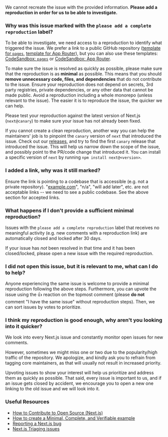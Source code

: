 We cannot recreate the issue with the provided information. **Please add a reproduction in order for us to be able to investigate.**

### **Why was this issue marked with the `please add a complete reproduction` label?**

To be able to investigate, we need access to a reproduction to identify what triggered the issue. We prefer a link to a public GitHub repository ([template for `pages`](https://github.com/vercel/next.js/tree/canary/examples/reproduction-template), [template for App Router](https://github.com/vercel/next.js/tree/canary/examples/reproduction-template)), but you can also use these templates: [CodeSandbox: `pages`](https://codesandbox.io/s/github/vercel/next.js/tree/canary/examples/reproduction-template) or [CodeSandbox: App Router](https://github.com/vercel/next.js/tree/canary/examples/reproduction-template).

To make sure the issue is resolved as quickly as possible, please make sure that the reproduction is as **minimal** as possible. This means that you should **remove unnecessary code, files, and dependencies** that do not contribute to the issue. Ensure your reproduction does not depend on secrets, 3rd party registries, private dependencies, or any other data that cannot be made public. Avoid a reproduction including a whole monorepo (unless relevant to the issue). The easier it is to reproduce the issue, the quicker we can help.

Please test your reproduction against the latest version of Next.js (`next@canary`) to make sure your issue has not already been fixed.

If you cannot create a clean reproduction, another way you can help the maintainers' job is to pinpoint the `canary` version of `next` that introduced the issue. Check out our [releases](https://github.com/vercel/next.js/releases), and try to find the first `canary` release that introduced the issue. This will help us narrow down the scope of the issue, and possibly point to the PR/code change that introduced it. You can install a specific version of `next` by running `npm install next@<version>`.

### **I added a link, why was it still marked?**

Ensure the link is pointing to a codebase that is accessible (e.g. not a private repository). "[example.com](http://example.com/)", "n/a", "will add later", etc. are not acceptable links -- we need to see a public codebase. See the above section for accepted links.

### **What happens if I don't provide a sufficient minimal reproduction?**

Issues with the `please add a complete reproduction` label that receives no meaningful activity (e.g. new comments with a reproduction link) are automatically closed and locked after 30 days.

If your issue has _not_ been resolved in that time and it has been closed/locked, please open a new issue with the required reproduction.

### **I did not open this issue, but it is relevant to me, what can I do to help?**

Anyone experiencing the same issue is welcome to provide a minimal reproduction following the above steps. Furthermore, you can upvote the issue using the :+1: reaction on the topmost comment (please **do not** comment "I have the same issue" without reproduction steps). Then, we can sort issues by votes to prioritize.

### **I think my reproduction is good enough, why aren't you looking into it quicker?**

We look into every Next.js issue and constantly monitor open issues for new comments.

However, sometimes we might miss one or two due to the popularity/high traffic of the repository. We apologize, and kindly ask you to refrain from tagging core maintainers, as that will usually not result in increased priority.

Upvoting issues to show your interest will help us prioritize and address them as quickly as possible. That said, every issue is important to us, and if an issue gets closed by accident, we encourage you to open a new one linking to the old issue and we will look into it.

### **Useful Resources**

- [How to Contribute to Open Source (Next.js)](https://www.youtube.com/watch?v=cuoNzXFLitc)
- [How to create a Minimal, Complete, and Verifiable example](https://stackoverflow.com/help/mcve)
- [Reporting a Next.js bug](https://github.com/vercel/next.js/blob/canary/.github/ISSUE_TEMPLATE/1.bug_report.yml)
- [Next.js Triaging issues](https://github.com/vercel/next.js/blob/canary/contributing/repository/triaging.md)
